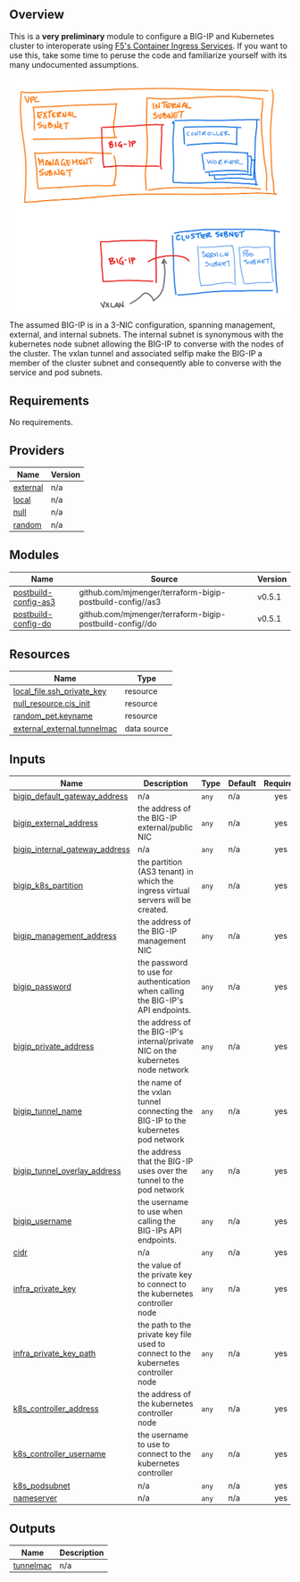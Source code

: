 ## Overview

This is a **very preliminary** module to configure a BIG-IP and Kubernetes cluster to interoperate using [F5's Container Ingress Services](https://clouddocs.f5.com/containers/latest/userguide/kubernetes/). If you want to use this, take some time to peruse the code and familiarize yourself with its many undocumented assumptions.

![simple sketch of assumed deployment](images/simplesolution.png)
The assumed BIG-IP is in a 3-NIC configuration, spanning management, external, and internal subnets. The internal subnet is synonymous with the kubernetes node subnet allowing the BIG-IP to converse with the nodes of the cluster. The vxlan tunnel and associated selfip make the BIG-IP a member of the cluster subnet and consequently able to converse with the service and pod subnets.

<!-- BEGIN_TF_DOCS -->
## Requirements

No requirements.

## Providers

| Name | Version |
|------|---------|
| <a name="provider_external"></a> [external](#provider\_external) | n/a |
| <a name="provider_local"></a> [local](#provider\_local) | n/a |
| <a name="provider_null"></a> [null](#provider\_null) | n/a |
| <a name="provider_random"></a> [random](#provider\_random) | n/a |

## Modules

| Name | Source | Version |
|------|--------|---------|
| <a name="module_postbuild-config-as3"></a> [postbuild-config-as3](#module\_postbuild-config-as3) | github.com/mjmenger/terraform-bigip-postbuild-config//as3 | v0.5.1 |
| <a name="module_postbuild-config-do"></a> [postbuild-config-do](#module\_postbuild-config-do) | github.com/mjmenger/terraform-bigip-postbuild-config//do | v0.5.1 |

## Resources

| Name | Type |
|------|------|
| [local_file.ssh_private_key](https://registry.terraform.io/providers/hashicorp/local/latest/docs/resources/file) | resource |
| [null_resource.cis_init](https://registry.terraform.io/providers/hashicorp/null/latest/docs/resources/resource) | resource |
| [random_pet.keyname](https://registry.terraform.io/providers/hashicorp/random/latest/docs/resources/pet) | resource |
| [external_external.tunnelmac](https://registry.terraform.io/providers/hashicorp/external/latest/docs/data-sources/external) | data source |

## Inputs

| Name | Description | Type | Default | Required |
|------|-------------|------|---------|:--------:|
| <a name="input_bigip_default_gateway_address"></a> [bigip\_default\_gateway\_address](#input\_bigip\_default\_gateway\_address) | n/a | `any` | n/a | yes |
| <a name="input_bigip_external_address"></a> [bigip\_external\_address](#input\_bigip\_external\_address) | the address of the BIG-IP external/public NIC | `any` | n/a | yes |
| <a name="input_bigip_internal_gateway_address"></a> [bigip\_internal\_gateway\_address](#input\_bigip\_internal\_gateway\_address) | n/a | `any` | n/a | yes |
| <a name="input_bigip_k8s_partition"></a> [bigip\_k8s\_partition](#input\_bigip\_k8s\_partition) | the partition (AS3 tenant) in which the ingress virtual servers will be created. | `any` | n/a | yes |
| <a name="input_bigip_management_address"></a> [bigip\_management\_address](#input\_bigip\_management\_address) | the address of the BIG-IP management NIC | `any` | n/a | yes |
| <a name="input_bigip_password"></a> [bigip\_password](#input\_bigip\_password) | the password to use for authentication when calling the BIG-IP's API endpoints. | `any` | n/a | yes |
| <a name="input_bigip_private_address"></a> [bigip\_private\_address](#input\_bigip\_private\_address) | the address of the BIG-IP's internal/private NIC on the kubernetes node network | `any` | n/a | yes |
| <a name="input_bigip_tunnel_name"></a> [bigip\_tunnel\_name](#input\_bigip\_tunnel\_name) | the name of the vxlan tunnel connecting the BIG-IP to the kubernetes pod network | `any` | n/a | yes |
| <a name="input_bigip_tunnel_overlay_address"></a> [bigip\_tunnel\_overlay\_address](#input\_bigip\_tunnel\_overlay\_address) | the address that the BIG-IP uses over the tunnel to the pod network | `any` | n/a | yes |
| <a name="input_bigip_username"></a> [bigip\_username](#input\_bigip\_username) | the username to use when calling the BIG-IPs API endpoints. | `any` | n/a | yes |
| <a name="input_cidr"></a> [cidr](#input\_cidr) | n/a | `any` | n/a | yes |
| <a name="input_infra_private_key"></a> [infra\_private\_key](#input\_infra\_private\_key) | the value of the private key to connect to the kubernetes controller node | `any` | n/a | yes |
| <a name="input_infra_private_key_path"></a> [infra\_private\_key\_path](#input\_infra\_private\_key\_path) | the path to the private key file used to connect to the kubernetes controller node | `any` | n/a | yes |
| <a name="input_k8s_controller_address"></a> [k8s\_controller\_address](#input\_k8s\_controller\_address) | the address of the kubernetes controller node | `any` | n/a | yes |
| <a name="input_k8s_controller_username"></a> [k8s\_controller\_username](#input\_k8s\_controller\_username) | the username to use to connect to the kubernetes controller | `any` | n/a | yes |
| <a name="input_k8s_podsubnet"></a> [k8s\_podsubnet](#input\_k8s\_podsubnet) | n/a | `any` | n/a | yes |
| <a name="input_nameserver"></a> [nameserver](#input\_nameserver) | n/a | `any` | n/a | yes |

## Outputs

| Name | Description |
|------|-------------|
| <a name="output_tunnelmac"></a> [tunnelmac](#output\_tunnelmac) | n/a |
<!-- END_TF_DOCS -->